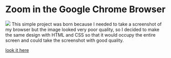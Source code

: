 # Zoom in the Google Chrome Browser
<img src="https://user-images.githubusercontent.com/65993425/139746744-6bc2f5c1-ffb2-48e5-9e33-633955cf161b.png">
This simple project was born because I needed to take a screenshot of my browser but the image looked very poor quality, so I decided to make the same design with HTML and CSS so that it would occupy the entire screen and could take the screenshot with good quality.

[look it here](https://i7rank.github.io/Zoom_browser/)
